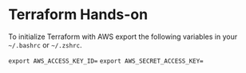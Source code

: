 # Terraform Hands-on

To initialize Terraform with AWS export the following variables in your `~/.bashrc` or `~/.zshrc`.

`export AWS_ACCESS_KEY_ID=`
`export AWS_SECRET_ACCESS_KEY=`



